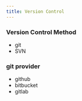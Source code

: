 ```yaml
---
title: Version Control
---
```


### Version Control Method
- git
- SVN

### git provider
- github
- bitbucket
- gitlab